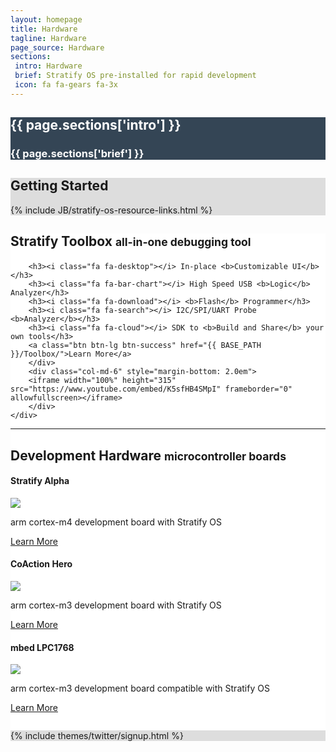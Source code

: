 ```yaml
---
layout: homepage
title: Hardware
tagline: Hardware
page_source: Hardware
sections:
 intro: Hardware
 brief: Stratify OS pre-installed for rapid development
 icon: fa fa-gears fa-3x
---
```


<div style="background: #344555; color: #fff;">
	<div class="container">
  <div class="row header_row">
			<div class="col-md-3 text-center">
				<h2><i class="{{ page.sections['icon'] }}"></i></h2>
			</div>
			<div class="col-md-9">
				<h2><b>{{ page.sections['intro'] }}</b></h2>
				<h3>{{ page.sections['brief'] }}</h3>
			</div>
		</div>
	</div>
</div>

<div style="background: #ddd; height: auto">
<div class="container">
  <h2>Getting <b>Started</b></h2>
  </div>
  {% include JB/stratify-os-resource-links.html %}
</div>

<div style="background: #fff;">
	<div class="container">
  <h2>Stratify <b>Toolbox</b> <small>all-in-one debugging tool</small></h2>
  <div class="row" style="margin-top: 1.5em; margin-bottom: 2.0em">
		<div class="col-md-6">

		<h3><i class="fa fa-desktop"></i> In-place <b>Customizable UI</b></h3>
		<h3><i class="fa fa-bar-chart"></i> High Speed USB <b>Logic</b> Analyzer</h3>
		<h3><i class="fa fa-download"></i> <b>Flash</b> Programmer</h3>
		<h3><i class="fa fa-search"></i> I2C/SPI/UART Probe <b>Analyzer</b></h3>
		<h3><i class="fa fa-cloud"></i> SDK to <b>Build and Share</b> your own tools</h3>
		<a class="btn btn-lg btn-success" href="{{ BASE_PATH }}/Toolbox/">Learn More</a>
		</div>
		<div class="col-md-6" style="margin-bottom: 2.0em">
		<iframe width="100%" height="315" src="https://www.youtube.com/embed/K5sfHB4SMpI" frameborder="0" allowfullscreen></iframe>
		</div>
	</div>


<hr>
<h2>Development <b>Hardware</b> <small>microcontroller boards</small></h2>

<div class="row">

  <div class="col-md-4">
    <div class="panel panel-default">
      <div class="panel-heading"><h4>Stratify Alpha</h4></div>
      <div class="panel-body">
        <a href="{{ BASE_PATH }}/hardware/stratify-alpha/">
        <img class="post_image" src="{{ BASE_PATH }}/images/stratify-alpha-angle.png" />
        </a>
        <p>arm cortex-m4 development board with Stratify OS</p>
      </div>
      <div class="panel-footer">
        <a href="{{ BASE_PATH }}/hardware/stratify-alpha/" class="btn btn-success">Learn More</a>
      </div>
    </div>  
  </div>

  <div class="col-md-4">
    <div class="panel panel-default">
      <div class="panel-heading"><h4>CoAction Hero</h4></div>
      <div class="panel-body">
      <a href="{{ BASE_PATH }}/hardware/coaction-hero/">
        <img class="post_image" src="{{ BASE_PATH }}/images/coaction-hero-angle.png" />
        </a>
        <p>arm cortex-m3 development board with Stratify OS</p>
      </div>
      <div class="panel-footer">
        <a href="{{ BASE_PATH }}/hardware/coaction-hero/" class="btn btn-success">Learn More</a>
      </div>
    </div>  
  </div>

  <div class="col-md-4">
    <div class="panel panel-default">
      <div class="panel-heading"><h4>mbed LPC1768</h4></div>
      <div class="panel-body">
      <a href="{{ BASE_PATH }}/hardware/mbed-lpc1768/">
        <img class="post_image" src="{{ BASE_PATH }}/images/mbedLPC1768-1.png" />
        </a>
        <p>arm cortex-m3 development board compatible with Stratify OS</p>
      </div>
      <div class="panel-footer">
        <a href="{{ BASE_PATH }}/hardware/mbed-lpc1768/" class="btn btn-success">Learn More</a>
      </div>
    </div>  
  </div>

  </div>

</div>
</div>



<div style="background: #ddd;">
	<div class="container">
		{% include themes/twitter/signup.html %}
	</div>
</div>
